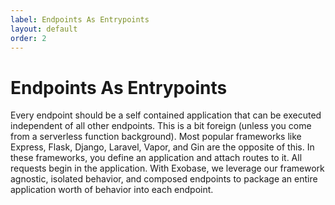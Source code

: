 ```yaml
---
label: Endpoints As Entrypoints
layout: default
order: 2
---
```


# Endpoints As Entrypoints

Every endpoint should be a self contained application that can be executed independent of all other endpoints. This is a bit foreign (unless you come from a serverless function background). Most popular frameworks like Express, Flask, Django, Laravel, Vapor, and Gin are the opposite of this. In these frameworks, you define an application and attach routes to it. All requests begin in the application. With Exobase, we leverage our framework agnostic, isolated behavior, and composed endpoints to package an entire application worth of behavior into each endpoint.